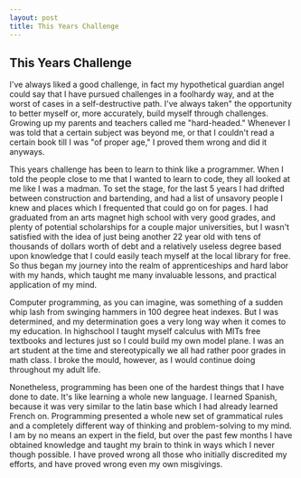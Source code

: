 ```yaml
---
layout: post
title: This Years Challenge
---
```


## This Years Challenge

I've always liked a good challenge, in fact my hypothetical guardian angel
could say that I have pursued challenges in a foolhardy way, and at the worst
of cases in a self-destructive path. I've always taken" the opportunity to
better myself or, more accurately, build myself through challenges.
Growing up my parents and teachers called me "hard-headed." Whenever I was told
that a certain subject was beyond me, or that I couldn't read a certain book till
I was "of proper age," I proved them wrong and did it anyways.

This years challenge has been to learn to think like a programmer. When I told
the people close to me that I wanted to learn to code, they all looked at me
like I was a madman. To set the stage, for the last 5 years I had drifted between
construction and bartending, and had a list of unsavory people I knew and places
which I frequented that could go on for pages.
I had graduated from an arts magnet high school with very good grades, and
plenty of potential scholarships for a couple major universities, but I wasn't
satisfied with the idea of just being another 22 year old with tens of thousands
of dollars worth of debt and a relatively useless degree based upon knowledge
that I could easily teach myself at the local library for free. So thus began my
journey into the realm of apprenticeships and hard labor with my hands, which
taught me many invaluable lessons, and practical application of my mind.

Computer programming, as you can imagine, was something of a sudden whip lash
from swinging hammers in 100 degree heat indexes. But I was determined, and my
determination goes a very long way when it comes to my education. In highschool
I taught myself calculus with MITs free textbooks and lectures just so I could
build my own model plane. I was an art student at the time and stereotypically
we all had rather poor grades in math class. I broke the mould, however, as I
would continue doing throughout my adult life.

Nonetheless, programming has been one of the hardest things that I have done to
date. It's like learning a whole new language. I learned Spanish, because it was
very similar to the latin base which I had already learned French on. Programming
presented a whole new set of grammatical rules and a completely different way of
thinking and problem-solving to my mind. I am by no means an expert in the field,
but over the past few months I have obtained knowledge and taught my brain to
think in ways which I never though possible. I have proved wrong all those who
initially discredited my efforts, and have proved wrong even my own misgivings.
